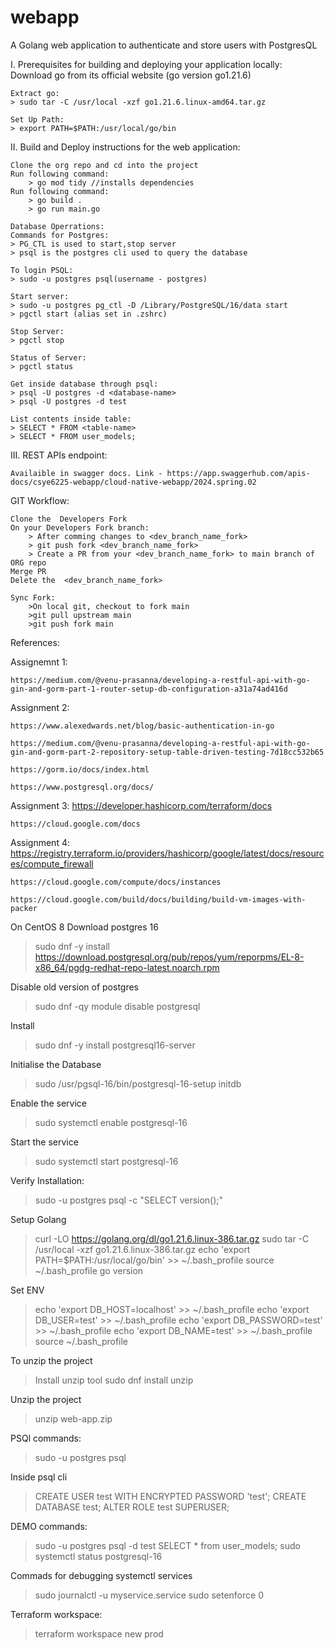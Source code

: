 # webapp
A Golang web application to authenticate and store users with PostgresQL

I.  Prerequisites for building and deploying your application locally:
    Download go from its official website (go version go1.21.6)
    
    Extract go:
    > sudo tar -C /usr/local -xzf go1.21.6.linux-amd64.tar.gz

    Set Up Path:
    > export PATH=$PATH:/usr/local/go/bin

II. Build and Deploy instructions for the web application:
    
    Clone the org repo and cd into the project
    Run following command:
        > go mod tidy //installs dependencies
    Run following command:
        > go build .
        > go run main.go

    Database Operrations:
    Commands for Postgres:
    > PG_CTL is used to start,stop server
    > psql is the postgres cli used to query the database

    To login PSQL:
    > sudo -u postgres psql(username - postgres)

    Start server:
    > sudo -u postgres pg_ctl -D /Library/PostgreSQL/16/data start
    > pgctl start (alias set in .zshrc)

    Stop Server:
    > pgctl stop

    Status of Server:
    > pgctl status

    Get inside database through psql:
    > psql -U postgres -d <database-name>
    > psql -U postgres -d test

    List contents inside table:
    > SELECT * FROM <table-name>
    > SELECT * FROM user_models;

III. REST APIs endpoint:
    
    Availaible in swagger docs. Link - https://app.swaggerhub.com/apis-docs/csye6225-webapp/cloud-native-webapp/2024.spring.02


GIT Workflow:

    Clone the  Developers Fork
    On your Developers Fork branch:
        > After comming changes to <dev_branch_name_fork>
        > git push fork <dev_branch_name_fork>
        > Create a PR from your <dev_branch_name_fork> to main branch of ORG repo
    Merge PR
    Delete the  <dev_branch_name_fork>
    
    Sync Fork:
        >On local git, checkout to fork main
        >git pull upstream main
        >git push fork main

References:

Assignemnt 1:
    
    https://medium.com/@venu-prasanna/developing-a-restful-api-with-go-gin-and-gorm-part-1-router-setup-db-configuration-a31a74ad416d

Assignment 2:

    https://www.alexedwards.net/blog/basic-authentication-in-go

    https://medium.com/@venu-prasanna/developing-a-restful-api-with-go-gin-and-gorm-part-2-repository-setup-table-driven-testing-7d18cc532b65

    https://gorm.io/docs/index.html

    https://www.postgresql.org/docs/

Assignment 3:
    https://developer.hashicorp.com/terraform/docs

    https://cloud.google.com/docs

Assignment 4:
    https://registry.terraform.io/providers/hashicorp/google/latest/docs/resources/compute_firewall

    https://cloud.google.com/compute/docs/instances

    https://cloud.google.com/build/docs/building/build-vm-images-with-packer

On CentOS 8
Download postgres 16
> sudo dnf -y install https://download.postgresql.org/pub/repos/yum/reporpms/EL-8-x86_64/pgdg-redhat-repo-latest.noarch.rpm

Disable old version of postgres
> sudo dnf -qy module disable postgresql

Install
> sudo dnf -y install postgresql16-server

Initialise the Database
> sudo /usr/pgsql-16/bin/postgresql-16-setup initdb

Enable the service
> sudo systemctl enable postgresql-16

Start the service
> sudo systemctl start postgresql-16

Verify Installation:
> sudo -u postgres psql -c "SELECT version();"

Setup Golang
> curl -LO https://golang.org/dl/go1.21.6.linux-386.tar.gz
> sudo tar -C /usr/local -xzf go1.21.6.linux-386.tar.gz
> echo 'export PATH=$PATH:/usr/local/go/bin' >> ~/.bash_profile
> source ~/.bash_profile
> go version

Set ENV
> echo 'export DB_HOST=localhost' >> ~/.bash_profile
> echo 'export DB_USER=test' >> ~/.bash_profile
> echo 'export DB_PASSWORD=test' >> ~/.bash_profile
> echo 'export DB_NAME=test' >> ~/.bash_profile
> source ~/.bash_profile

To unzip the project
> Install unzip tool
> sudo dnf install unzip

Unzip the project
> unzip web-app.zip

PSQl commands:
> sudo -u postgres psql

Inside psql cli
> CREATE USER test WITH ENCRYPTED PASSWORD 'test';
> CREATE DATABASE test;
> ALTER ROLE test SUPERUSER;

DEMO commands:
> sudo -u postgres psql -d test
> SELECT * from user_models;
> sudo systemctl status postgresql-16


Commads for debugging systemctl services
> sudo journalctl -u myservice.service
> sudo setenforce 0

Terraform workspace:
> terraform workspace new prod
